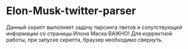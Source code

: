 # Elon-Musk-twitter-parser
Данный скрипт выполняет задачу парсинга твитов и сопутствующей информации со страницы Илона Маска
ВАЖНО! Для корректной работы, при запуске скрипта, браузер необходимо свернуть.

